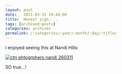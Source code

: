 ```yaml
---
layout: post
date:	2011-03-31 19:44:00
title:  Honest sign....
tags: [archived-posts]
categories: archives
permalink: /:categories/:year/:month/:day/:title/
---
```

I enjoyed seeing this at Nandi Hills:

<a href="http://s1142.photobucket.com/albums/n602/Deepapctrsglr/?action=view&amp;current=IMG_5251.jpg" target="_blank"><img src="http://i1142.photobucket.com/albums/n602/Deepapctrsglr/IMG_5251.jpg" border="0" alt="ctn phtogrphers nandi 260311"></a>

SO true...!
